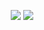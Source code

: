  <p align="center">
   <img src ="https://github-readme-stats.vercel.app/api?username=acwars&show_icons=true&count_private=true&theme=tokyonight&hide_border=true&include_all_commits=true&bg_color=0xffffff">
   <img src ="https://github-readme-stats.vercel.app/api/top-langs/?username=acwars&layout=compact&hide_border=true&langs_count=10&hide=jupyter%20notebook,tex,css,php">
</p>
